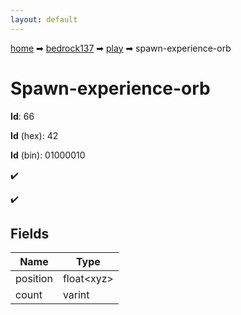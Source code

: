 ```yaml
---
layout: default
---
```


[home](/) ➡ [bedrock137](/protocol/bedrock137) ➡ [play](/protocol/bedrock137/play) ➡ spawn-experience-orb

# Spawn-experience-orb

**Id**: 66

**Id** (hex): 42

**Id** (bin): 01000010

✔️

✔️

## Fields

Name | Type
---|---
position | float&lt;xyz&gt;
count | varint

